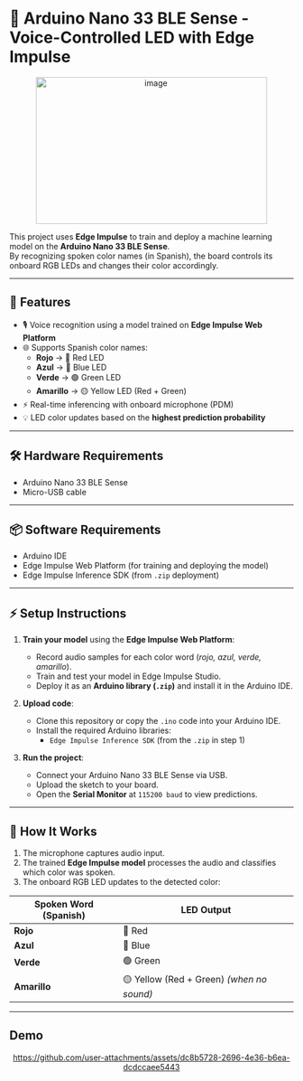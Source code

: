 # 🎤 Arduino Nano 33 BLE Sense - Voice-Controlled LED with Edge Impulse

<p align="center">
  <img width="410" height="260" alt="image" src="https://github.com/user-attachments/assets/32add870-18a0-4b51-a934-33752d2ab136" />
</p>

This project uses **Edge Impulse** to train and deploy a machine learning model on the **Arduino Nano 33 BLE Sense**.  
By recognizing spoken color names (in Spanish), the board controls its onboard RGB LEDs and changes their color accordingly.  

---

## 🚀 Features  
- 🎙️ Voice recognition using a model trained on **Edge Impulse Web Platform**  
- 🌐 Supports Spanish color names:  
  - **Rojo** → 🔴 Red LED  
  - **Azul** → 🔵 Blue LED  
  - **Verde** → 🟢 Green LED  
  - **Amarillo** → 🟡 Yellow LED (Red + Green)  
- ⚡ Real-time inferencing with onboard microphone (PDM)  
- 💡 LED color updates based on the **highest prediction probability**  

---

## 🛠️ Hardware Requirements  
- Arduino Nano 33 BLE Sense  
- Micro-USB cable  

---

## 📦 Software Requirements  
- Arduino IDE  
- Edge Impulse Web Platform (for training and deploying the model)  
- Edge Impulse Inference SDK (from `.zip` deployment)  

---

## ⚡ Setup Instructions  
1. **Train your model** using the **Edge Impulse Web Platform**:  
   - Record audio samples for each color word (*rojo, azul, verde, amarillo*).  
   - Train and test your model in Edge Impulse Studio.  
   - Deploy it as an **Arduino library (`.zip`)** and install it in the Arduino IDE.  

2. **Upload code**:  
   - Clone this repository or copy the `.ino` code into your Arduino IDE.  
   - Install the required Arduino libraries:  
     - `Edge Impulse Inference SDK` (from the `.zip` in step 1)  

3. **Run the project**:  
   - Connect your Arduino Nano 33 BLE Sense via USB.  
   - Upload the sketch to your board.  
   - Open the **Serial Monitor** at `115200 baud` to view predictions.  

---

## 🎨 How It Works  
1. The microphone captures audio input.  
2. The trained **Edge Impulse model** processes the audio and classifies which color was spoken.  
3. The onboard RGB LED updates to the detected color:  

<div align="center">

| Spoken Word (Spanish) | LED Output                               |
|------------------------|------------------------------------------|
| **Rojo**               | 🔴 Red                                  |
| **Azul**               | 🔵 Blue                                 |
| **Verde**              | 🟢 Green                                |
| **Amarillo**           | 🟡 Yellow (Red + Green) *(when no sound)* |

</div>

---


## Demo



<div align="center">




https://github.com/user-attachments/assets/dc8b5728-2696-4e36-b6ea-dcdccaee5443


</div>

